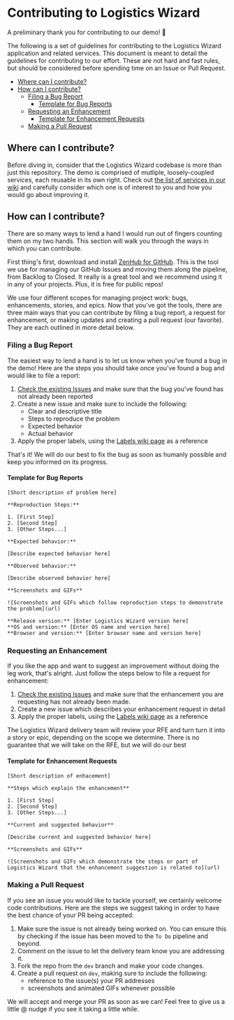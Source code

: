 # Contributing to Logistics Wizard

A preliminary thank you for contributing to our demo! :tada:

The following is a set of guidelines for contributing to the Logistics Wizard application and related services. This document is meant to detail the guidelines for contributing to our effort. These are not hard and fast rules, but should be considered before spending time on an Issue or Pull Request.

<!-- START doctoc generated TOC please keep comment here to allow auto update -->
<!-- DON'T EDIT THIS SECTION, INSTEAD RE-RUN doctoc TO UPDATE -->


- [Where can I contribute?](#where-can-i-contribute)
- [How can I contribute?](#how-can-i-contribute)
  - [Filing a Bug Report](#filing-a-bug-report)
    - [Template for Bug Reports](#template-for-bug-reports)
  - [Requesting an Enhancement](#requesting-an-enhancement)
    - [Template for Enhancement Requests](#template-for-enhancement-requests)
  - [Making a Pull Request](#making-a-pull-request)

<!-- END doctoc generated TOC please keep comment here to allow auto update -->

## Where can I contribute?

Before diving in, consider that the Logistics Wizard codebase is more than just this repository. The demo is comprised of mutliple, loosely-coupled services, each reusable in its own right. Check out [the list of services in our wiki](https://github.com/IBM-Bluemix/logistics-wizard/wiki/Services) and carefully consider which one is of interest to you and how you would go about improving it.

## How can I contribute?

There are so many ways to lend a hand I would run out of fingers counting them on my two hands. This section will walk you through the ways in which you can contribute.

First thing's first, download and install [ZenHub for GitHub](https://www.zenhub.io/). This is the tool we use for managing our GitHub Issues and moving them along the pipeline, from Backlog to Closed. It really is a great tool and we recommend using it in any of your projects. Plus, it is free for public repos!

We use four different scopes for managing project work: bugs, enhancements, stories, and epics. Now that you've got the tools, there are three main ways that you can contribute by filing a bug report, a request for enhancement, or making updates and creating a pull request (our favorite). They are each outlined in more detail below.

### Filing a Bug Report

The easiest way to lend a hand is to let us know when you've found a bug in the demo! Here are the steps you should take once you've found a bug and would like to file a report:

1. [Check the existing Issues](https://github.com/IBM-Bluemix/logistics-wizard/issues) and make sure that the bug you've found has not already been reported
2. Create a new issue and make sure to include the following:
	- Clear and descriptive title
	- Steps to reproduce the problem
	- Expected behavior
	- Actual behavior
3. Apply the proper labels, using the [Labels wiki page](https://github.com/IBM-Bluemix/logistics-wizard/wiki/Labels) as a reference

That's it! We will do our best to fix the bug as soon as humanly possible and keep you informed on its progress.

#### Template for Bug Reports

```
[Short description of problem here]

**Reproduction Steps:**

1. [First Step]
2. [Second Step]
3. [Other Steps...]

**Expected behavior:**

[Describe expected behavior here]

**Observed behavior:**

[Describe observed behavior here]

**Screenshots and GIFs**

![Screenshots and GIFs which follow reproduction steps to demonstrate the problem](url)

**Release version:** [Enter Logistics Wizard version here]
**OS and version:** [Enter OS name and version here]
**Browser and version:** [Enter browser name and version here]
```

### Requesting an Enhancement

If you like the app and want to suggest an improvement without doing the leg work, that's alright. Just follow the steps below to file a request for enhancement:

1. [Check the existing Issues](https://github.com/IBM-Bluemix/logistics-wizard/issues) and make sure that the enhancement you are requesting has not already been made.
2. Create a new issue which describes your enhancement request in detail
3. Apply the proper labels, using the [Labels wiki page](https://github.com/IBM-Bluemix/logistics-wizard/wiki/Labels) as a reference

The Logistics Wizard delivery team will review your RFE and turn turn it into a story or epic, depending on the scope we determine. There is no guarantee that we will take on the RFE, but we will do our best

#### Template for Enhancement Requests

```
[Short description of enhacement]

**Steps which explain the enhancement**

1. [First Step]
2. [Second Step]
3. [Other Steps...]

**Current and suggested behavior**

[Describe current and suggested behavior here]

**Screenshots and GIFs**

![Screenshots and GIFs which demonstrate the steps or part of Logistics Wizard that the enhancement suggestion is related to](url)

```

### Making a Pull Request

If you see an issue you would like to tackle yourself, we certainly welcome code contributions. Here are the steps we suggest taking in order to have the best chance of your PR being accepted:

1. Make sure the issue is not already being worked on. You can ensure this by checking if the issue has been moved to the `To Do` pipeline and beyond.
2. Comment on the issue to let the delivery team know you are addressing it.
3. Fork the repo from the `dev` branch and make your code changes.
4. Create a pull request on `dev`, making sure to include the following:
	- reference to the issue(s) your PR addresses
	- screenshots and animated GIFs whenever possible

We will accept and merge your PR as soon as we can! Feel free to give us a little @ nudge if you see it taking a little while.
